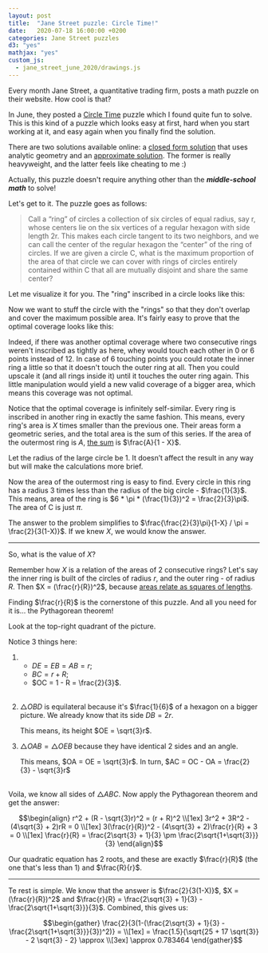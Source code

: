 ```yaml
---
layout: post
title:  "Jane Street puzzle: Circle Time!"
date:   2020-07-18 16:00:00 +0200
categories: Jane Street puzzles
d3: "yes"
mathjax: "yes"
custom_js:
  - jane_street_june_2020/drawings.js
---
```


Every month Jane Street, a quantitative trading firm, posts a math puzzle on their website. 
How cool is that?

In June, they posted a 
[Circle Time](https://www.janestreet.com/puzzles/circle-time/) 
puzzle which I found quite fun to solve. This is this kind of a puzzle which looks easy at first, 
hard when you start working at it, and easy again when you finally find the solution.

There are two solutions available online: a
[closed form solution](https://medium.com/@dhrumilp15/jane-street-june-20-circle-time-107876577b09)
that uses analytic geometry and an 
[approximate solution](https://willemhoek.com/b/Solving-Jane-Street-Puzzle-June-2020). 
The former is really heavyweight, and the latter feels like cheating to me :)

Actually, this puzzle doesn't require anything other than the ___middle-school math___ to solve!

Let's get to it. The puzzle goes as follows:

> Call a “ring” of circles a collection of six circles of equal radius, say r, whose centers lie on 
> the six vertices of a regular hexagon with side length 2r. This makes each circle tangent to its 
> two neighbors, and we can call the center of the regular hexagon the “center” of the ring of 
> circles. If we are given a circle C, what is the maximum proportion of the area of that circle 
> we can cover with rings of circles entirely contained within C that all are mutually disjoint 
> and share the same center?

Let me visualize it for you. The "ring" inscribed in a circle looks like this:

<div id="drawing1"></div>

Now we want to stuff the circle with the "rings" so that they don't overlap and cover the
maximum possible area. It's fairly easy to prove that the optimal coverage looks like this:

<div id="drawing2"></div>

Indeed, if there was another optimal coverage where two consecutive rings weren't inscribed
as tightly as here, whey would touch each other in 0 or 6 points instead of 12. In case of
6 touching points you could rotate the inner ring a little so that it doesn't touch 
the outer ring at all. Then you could upscale it (and all rings inside it) until it touches the
outer ring again. This little manipulation would yield a new valid coverage of a bigger area,
which means this coverage was not optimal.

Notice that the optimal coverage is infinitely self-similar. Every ring is inscribed in another ring
in exactly the same fashion. This means, every ring's area is $X$ times smaller than the previous one.
Their areas form a geometric series, and the total area is the sum of this series. If the area of the
outermost ring is $A$, [the sum](https://en.wikipedia.org/wiki/Geometric_series#Formula) 
is $\frac{A}{1 - X}$.

Let the radius of the large circle be 1. 
It doesn’t affect the result in any way but will make the calculations more brief.

Now the area of the outermost ring is easy to find. Every circle in this ring has a radius 3 times
less than the radius of the big circle - $\frac{1}{3}$. This means, area of the ring is 
$6 * \pi * (\frac{1}{3})^2 = \frac{2}{3}\pi$. The area of C is just $\pi$.

The answer to the problem simplifies to  $\frac{\frac{2}{3}\pi}{1-X} / \pi = \frac{2}{3(1-X)}$.
If we knew $X$, we would know the answer.

---

So, what is the value of $X$?

Remember how $X$ is a relation of the areas of 2 consecutive rings? Let's say the inner ring is 
built of the circles of radius $r$, and the outer ring - of radius $R$. Then $X = (\frac{r}{R})^2$, 
because [areas relate as squares of lengths](https://en.wikipedia.org/wiki/Square%E2%80%93cube_law).

Finding $\frac{r}{R}$ is the cornerstone of this puzzle. 
And all you need for it is... the Pythagorean theorem! 

Look at the top-right quadrant of the picture. 

<div id="drawing3"></div>

Notice 3 things here:

1. - $DE = EB = AB = r$;
   - $BC = r + R$;
   - $OC = 1 - R = \frac{2}{3}$.
   <br><br>

2. $\bigtriangleup OBD$ is equilateral because it's $\frac{1}{6}$ of a hexagon on a bigger picture.
   We already know that its side $DB = 2r$.
   
   This means, its height $OE = \sqrt{3}r$. 

3. $\bigtriangleup OAB = \bigtriangleup OEB$ because they have identical 2 sides and an angle. 

   This means, $OA = OE = \sqrt{3}r$. In turn, $AC = OC - OA = \frac{2}{3} - \sqrt{3}r$
   <br><br>

Voila, we know all sides of $\bigtriangleup ABC$. Now apply the Pythagorean theorem and get the answer:

$$\begin{align} 
r^2 + (R - \sqrt{3}r)^2 = (r + R)^2 \\[1ex]
3r^2 + 3R^2 - (4\sqrt{3} + 2)rR = 0 \\[1ex]
3(\frac{r}{R})^2 - (4\sqrt{3} + 2)\frac{r}{R} + 3 = 0 \\[1ex]
\frac{r}{R} = \frac{2\sqrt{3} + 1}{3} \pm \frac{2\sqrt{1+\sqrt{3}}}{3}
\end{align}$$

Our quadratic equation has 2 roots, and these are exactly $\frac{r}{R}$ (the one that's less than $1$) and $\frac{R}{r}$.

---

Te rest is simple. We know that the answer is $\frac{2}{3(1-X)}$, $X = (\frac{r}{R})^2$ and 
$\frac{r}{R} = \frac{2\sqrt{3} + 1}{3} - \frac{2\sqrt{1+\sqrt{3}}}{3}$. Combined, this gives us:


$$\begin{gather} 
\frac{2}{3(1-(\frac{2\sqrt{3} + 1}{3} - \frac{2\sqrt{1+\sqrt{3}}}{3})^2)} = \\[1ex]
= \frac{1.5}{\sqrt{25 + 17 \sqrt{3}} - 2 \sqrt{3} - 2} \approx \\[3ex]
\approx 0.783464
\end{gather}$$
